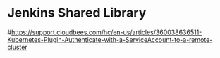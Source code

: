 # Jenkins Shared Library
#https://support.cloudbees.com/hc/en-us/articles/360038636511-Kubernetes-Plugin-Authenticate-with-a-ServiceAccount-to-a-remote-cluster
